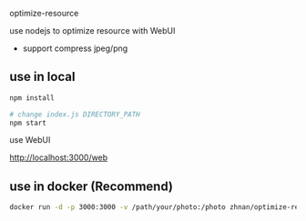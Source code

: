 optimize-resource

use nodejs to optimize resource with WebUI

- support compress jpeg/png

## use in local

```bash
npm install

# change index.js DIRECTORY_PATH
npm start
```

use WebUI

[http://localhost:3000/web](http://localhost:3000/web)

## use in docker (Recommend)

```bash
docker run -d -p 3000:3000 -v /path/your/photo:/photo zhnan/optimize-resource
```